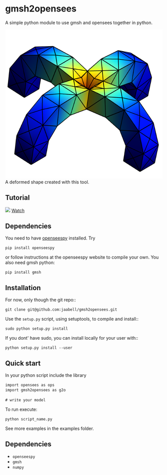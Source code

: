 gmsh2opensees
=============
A simple python module to use gmsh and opensees together in python. 

![gmsh2opensees](/example.png)
A deformed shape created with this tool. 

Tutorial
--------

[<img src="https://i.ytimg.com/vi/Jj1TqGVdKeY/maxresdefault.jpg" width="50%">](https://www.youtube.com/watch?v=Jj1TqGVdKeY "gmsh2opensees")
[Watch](https://www.youtube.com/watch?v=Jj1TqGVdKeY)


Dependencies
------------

You need to have [openseespy](http://openseespydoc.readthedocs.io) installed. Try

    pip install openseespy

or follow instructions at the openseespy website to compile your own. You also need gmsh python:

	pip install gmsh


Installation
------------

For now, only though the git repo::

	git clone git@github.com:jaabell/gmsh2opensees.git

Use the `setup.py` script, using setuptools, to compile and install::

	sudo python setup.py install

If you dont' have sudo, you can install locally for your user with::

	python setup.py install --user


Quick start
------------

In your python script include the library 

	import opensees as ops
	import gmsh2opensees as g2o

	# write your model

To run execute:

	python script_name.py

See more examples in the examples folder. 


Dependencies
------------

- `openseespy`
- `gmsh`
- `numpy`
